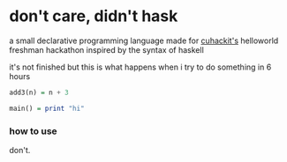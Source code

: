 # don't care, didn't hask

a small declarative programming language made for [cuhackit's](https://cuhack.it/) helloworld freshman hackathon inspired by the syntax of haskell

it's not finished but this is what happens when i try to do something in 6 hours

```haskell
add3(n) = n + 3

main() = print "hi"
```

### how to use

don't.